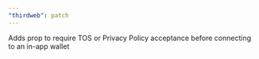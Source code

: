 ```yaml
---
"thirdweb": patch
---
```


Adds prop to require TOS or Privacy Policy acceptance before connecting to an in-app wallet
